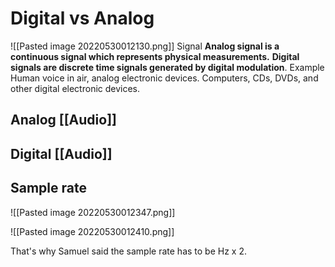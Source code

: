 # Digital vs Analog
![[Pasted image 20220530012130.png]]
Signal **Analog signal is a continuous signal which represents physical measurements.** **Digital signals are discrete time signals generated by digital modulation**. Example Human voice in air, analog electronic devices. Computers, CDs, DVDs, and other digital electronic devices.

## Analog [[Audio]]

## Digital [[Audio]]
## Sample rate

![[Pasted image 20220530012347.png]]


![[Pasted image 20220530012410.png]]

That's why Samuel said the sample rate has to be Hz x 2.